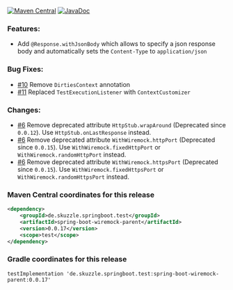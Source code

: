 [![Maven Central](https://img.shields.io/static/v1?label=MavenCentral&message=0.0.17&color=blue)](https://search.maven.org/artifact/de.skuzzle.springboot.test/spring-boot-wiremock-parent/0.0.17/jar) [![JavaDoc](https://img.shields.io/static/v1?label=JavaDoc&message=0.0.17&color=orange)](http://www.javadoc.io/doc/de.skuzzle.springboot.test/spring-boot-wiremock-parent/0.0.17)

### Features:
* Add `@Response.withJsonBody` which allows to specify a json response body and automatically sets the `Content-Type` to `application/json` 

### Bug Fixes:
* [#10](https://github.com/skuzzle/spring-boot-wiremock/issues/10) Remove `DirtiesContext` annotation
* [#11](https://github.com/skuzzle/spring-boot-wiremock/issues/11) Replaced `TestExecutionListener` with `ContextCustomizer`

### Changes:
* [#6](https://github.com/skuzzle/spring-boot-wiremock/issues/6) Remove deprecated attribute `HttpStub.wrapAround` (Deprecated since `0.0.12`). Use `HttpStub.onLastResponse` instead.
* [#6](https://github.com/skuzzle/spring-boot-wiremock/issues/6) Remove deprecated attribute `WithWiremock.httpPort` (Deprecated since `0.0.15`). Use `WithWiremock.fixedHttpPort` or `WithWiremock.randomHttpPort` instead.
* [#6](https://github.com/skuzzle/spring-boot-wiremock/issues/6) Remove deprecated attribute `WithWiremock.httpsPort` (Deprecated since `0.0.15`). Use `WithWiremock.fixedHttpsPort` or `WithWiremock.randomHttpsPort` instead.

### Maven Central coordinates for this release

```xml
<dependency>
    <groupId>de.skuzzle.springboot.test</groupId>
    <artifactId>spring-boot-wiremock-parent</artifactId>
    <version>0.0.17</version>
    <scope>test</scope>
</dependency>
```

### Gradle coordinates for this release

```
testImplementation 'de.skuzzle.springboot.test:spring-boot-wiremock-parent:0.0.17'
```